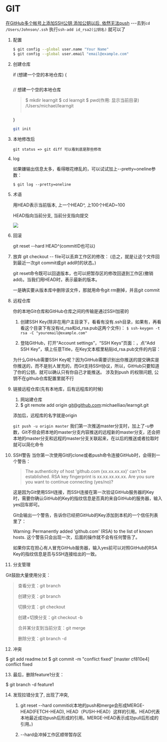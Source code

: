 # GIT


[在GitHub多个帐号上添加SSH公钥
](https://www.webmaster.me/uncategorized/add-multiple-ssh-keys-on-github.html)
[添加公钥以后, 依然无法push](https://www.jianshu.com/p/be58fa27a704)   ---去到`cd /Users/Johnson/.ssh`    执行`ssh-add id_rsa2(公钥名)` 就可以了



1. 配置

    ```bash
    $ git config --global user.name "Your Name"
    $ git config --global user.email "email@example.com"
    ```

2. 创建仓库

    if (想建一个空的本地仓库) {
    >
    >     
    > ```bash
    // 想建一个空的本地仓库
    > $ mkdir learngit
    > $ cd learngit
    > $ pwd(作用: 显示当前目录)
    > /Users/michael/learngit
    >    
    > ```

    }

    
    ```bash
    git init
    ```
    
    
3. 本地修改后


    `git status => git diff 可以看到底是那些修改`
    
    
4. log

    如果嫌输出信息太多，看得眼花缭乱的，可以试试加上--pretty=oneline参数：

    `$ git log --pretty=oneline`
    
    
5. 术语

    用HEAD表示当前版本, 上一个HEAD^, 上100个HEAD~100
    
    HEAD指向当前分支, 当前分支指向提交
    
    ![](https://cdn.liaoxuefeng.com/cdn/files/attachments/001384908811773187a597e2d844eefb11f5cf5d56135ca000/0)
6. 回滚

    git reset --hard HEAD^(commitID也可以)
    
7. 放弃
    git checkout -- file可以丢弃工作区的修改：  (总之，就是让这个文件回到最近一次git commit或git add时的状态。)
    
    git reset命令既可以回退版本，也可以把暂存区的修改回退到工作区(撤销add)。当我们用HEAD时，表示最新的版本。
    
    一是确实要从版本库中删除该文件，那就用命令git rm删掉，并且git commit
    
    
8. 远程仓库

    你的本地Git仓库和GitHub仓库之间的传输是通过SSH加密的
    
    1. 创建SSH Key(除非在用户主目录下，看看有没有.ssh目录，如果有，再看看这个目录下有没有id_rsa和id_rsa.pub这两个文件)： 
    `$ ssh-keygen -t rsa -C "youremail@example.com"`
    
    2. 登陆GitHub，打开“Account settings”，“SSH Keys”页面：，点“Add SSH Key”，填上任意Title，在Key文本框里粘贴id_rsa.pub文件的内容：

    
    为什么GitHub需要SSH Key呢？因为GitHub需要识别出你推送的提交确实是你推送的，而不是别人冒充的，而Git支持SSH协议，所以，GitHub只要知道了你的公钥，就可以确认只有你自己才能推送。
    涉及到push 的权限问题, 公钥不在github仓库配置里就不行
    
9. 链接远程仓库(先有本地库，后有远程库的时候)

    1. 网站建仓库
    2. $ git remote add origin git@github.com:michaelliao/learngit.git

    添加后，远程库的名字就是origin
    
    `git push -u origin master`
    我们第一次推送master分支时，加上了-u参数，Git不但会把本地的master分支内容推送的远程新的master分支，还会把本地的master分支和远程的master分支关联起来，在以后的推送或者拉取时就可以简化命令
    
10. SSH警告
    当你第一次使用Git的clone或者push命令连接GitHub时，会得到一个警告：
     
    > The authenticity of host 'github.com (xx.xx.xx.xx)' can't be established.
    > RSA key fingerprint is xx.xx.xx.xx.xx.
    > Are you sure you want to continue connecting (yes/no)?
    
    这是因为Git使用SSH连接，而SSH连接在第一次验证GitHub服务器的Key时，需要你确认GitHub的Key的指纹信息是否真的来自GitHub的服务器，输入yes回车即可。
    
    Git会输出一个警告，告诉你已经把GitHub的Key添加到本机的一个信任列表里了：
    
    Warning: Permanently added 'github.com' (RSA) to the list of known hosts.
    这个警告只会出现一次，后面的操作就不会有任何警告了。
    
    如果你实在担心有人冒充GitHub服务器，输入yes前可以对照GitHub的RSA Key的指纹信息是否与SSH连接给出的一致。
    
11. 分支管理

Git鼓励大量使用分支：
    
> 查看分支：git branch
>     
> 创建分支：git branch <name>
>     
> 切换分支：git checkout <name>
>     
> 创建+切换分支：git checkout -b <name>
>     
> 合并某分支到当前分支：git merge <name>
>     
> 删除分支：git branch -d <name>
> 

12. 冲突

$ git add readme.txt 
$ git commit -m "conflict fixed"
[master cf810e4] conflict fixed

13. 最后，删除feature1分支：

$ git branch -d feature1



14. 发现拉错分支了, 出现了冲突, 

    1. git reset --hard commitid(本地的push和merge会形成MERGE-HEAD(FETCH-HEAD), HEAD（PUSH-HEAD）这样的引用。HEAD代表本地最近成功push后形成的引用。MERGE-HEAD表示成功pull后形成的引用。)

    2. --hard会冲掉工作区顺带暂存区